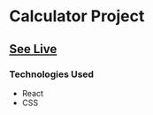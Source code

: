 # Calculator Project 

## [See Live](https://calculator-suvigya003.vercel.app/)

### Technologies Used
- React 
- CSS